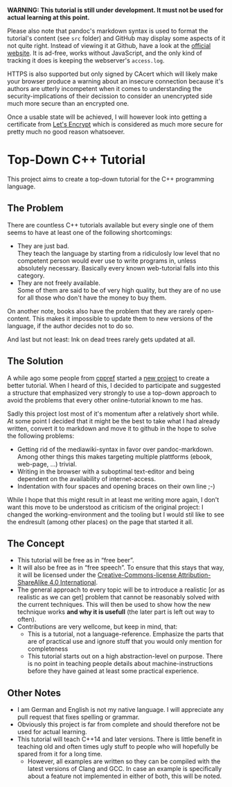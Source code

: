 
**WARNING: This tutorial is still under development. It must not be used for actual learning at this point.**

Please also note that pandoc's markdown syntax is used to format the tutorial's content (see `src` folder)
and GitHub may display some aspects of it not quite right. Instead of viewing it at Github, have a look at
the [official website](http://cpp.florianjw.de/). It is ad-free, works without JavaScript, and the only
kind of tracking it does is keeping the webserver's `access.log`.

HTTPS is also supported but only signed by CAcert which will likely make your browser produce a warning
about an insecure connection because it's authors are utterly incompetent when it comes to understanding
the security-implications of their decission to consider an unencrypted side much more secure than an
encrypted one.

Once a usable state will be achieved, I will however look into getting a certificate from [Let's
Encrypt](https://letsencrypt.org/) which is considered as much more secure for pretty much no good reason
whatsoever. 


Top-Down C++ Tutorial
=====================

This project aims to create a top-down tutorial for the C++ programming language.


The Problem
-----------

There are countless C++ tutorials available but every single one of them seems to have at least one of the
following shortcomings:

* They are just bad.  
They teach the language by starting from a ridiculosly low level that no competent person would ever use to
write programs in, unless absolutely necessary. Basically every known web-tutorial falls into this category.
* They are not freely available.  
Some of them are said to be of very high quality, but they are of no use for all those who don't have the
money to buy them.

On another note, books also have the problem that they are rarely open-content. This makes it impossible to
update them to new versions of the language, if the author decides not to do so.

And last but not least: Ink on dead trees rarely gets updated at all.


The Solution
------------

A while ago some people from [cppref] started a [new project][cppref-book] to create a better
tutorial. When I heard of this, I decided to participate and suggested a structure that emphasized very
strongly to use a top-down approach to avoid the problems that every other online-tutorial known to me
has.

Sadly this project lost most of it's momentum after a relatively short while. At some point I decided
that it might be the best to take what I had already written, convert it to markdown and move it to
github in the hope to solve the following problems:

* Getting rid of the mediawiki-syntax in favor over pandoc-markdown. Among other things this makes
  targeting multiple plattforms (ebook, web-page, …) trivial.
* Writing in the browser with a suboptimal text-editor and being dependent on the availability of
  internet-access.
* Indentation with four spaces and opening braces on their own line ;-)

While I hope that this might result in at least me writing more again, I don't want this move to be
understood as criticism of the original project: I changed the working-environment and the tooling
but I would stil like to see the endresult (among other places) on the page that started it all.


The Concept
-----------

* This tutorial will be free as in “free beer”.
* It will also be free as in “free speech”. To ensure that this stays that way, it will be
  licensed under the [Creative-Commons-license Attribution-ShareAlike 4.0 International][CC-BY-SA].
* The general approach to every topic will be to introduce a realistic [or as realistic as we can get]
  problem that cannot be reasonably solved with the current techniques. This will then be used to show
  how the new technique works **and why it is usefull** (the later part is left out way to often).
* Contributions are very wellcome, but keep in mind, that:
	* This is a tutorial, not a language-reference. Emphasize the parts that are of
	  practical use and ignore stuff that you would only mention for completeness
	* This tutorial starts out on a high abstraction-level on purpose. There is no point
	  in teaching people details about machine-instructions before they have gained at least
	  some practical experience.


Other Notes
-----------

* I am German and English is not my native language. I will appreciate any pull request that
  fixes spelling or grammar.
* Obviously this project is far from complete and should therefore not be used for actual learning.
* This tutorial will teach C++14 and later versions. There is little benefit in teaching old and often
  times ugly stuff to people who will hopefully be spared from it for a long time.
	* However, all examples are written so they can be compiled with the latest versions of Clang and GCC.
	  In case an example is specifically about a feature not implemented in either of both, this will be noted.


[cppref]: http://en.cppreference.com/w/Main_Page
[cppref-book]: http://en.cppreference.com/book/Main_Page
[CC-BY-SA]: https://creativecommons.org/licenses/by-sa/4.0/
